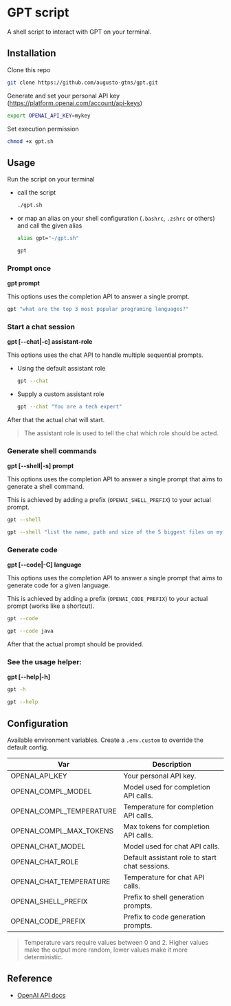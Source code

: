 # GPT script

A shell script to interact with GPT on your terminal.

## Installation

Clone this repo

```bash
git clone https://github.com/augusto-gtns/gpt.git
```

Generate and set your personal API key (https://platform.openai.com/account/api-keys)

```bash
export OPENAI_API_KEY=mykey
```

Set execution permission

```bash
chmod +x gpt.sh
```

## Usage

Run the script on your terminal

- call the script

  ```bash
  ./gpt.sh
  ```

- or map an alias on your shell configuration (`.bashrc`, `.zshrc` or others) and call the given alias

  ```bash
  alias gpt="~/gpt.sh"
  ```

  ```bash
  gpt
  ```

### Prompt once

**gpt prompt**

This options uses the completion API to answer a single prompt.

```bash
gpt "what are the top 3 most popular programing languages?"
```

### Start a chat session

**gpt [--chat|-c] assistant-role**

This options uses the chat API to handle multiple sequential prompts.

- Using the default assistant role

  ```bash
  gpt --chat
  ```

- Supply a custom assistant role

  ```bash
  gpt --chat "You are a tech expert"
  ```

After that the actual chat will start.

> The assistant role is used to tell the chat which role should be acted. 

### Generate shell commands

**gpt [--shell|-s] prompt**

This options uses the completion API to answer a single prompt that aims to generate a shell command.

This is achieved by adding a prefix (`OPENAI_SHELL_PREFIX`) to your actual prompt.

```bash
gpt --shell
```

```bash
gpt --shell "list the name, path and size of the 5 biggest files on my whole computer"
```

### Generate code

**gpt [--code|-C] language**

This options uses the completion API to answer a single prompt that aims to generate code for a given language.

This is achieved by adding a prefix (`OPENAI_CODE_PREFIX`) to your actual prompt (works like a shortcut).

```bash
gpt --code
```

```bash
gpt --code java
```

After that the actual prompt should be provided. 

### See the usage helper:

**gpt [--help|-h]**

```bash
gpt -h
```

```bash
gpt --help
```

## Configuration

Available environment variables. Create a `.env.custom` to override the default config.

| Var                      | Description                                    |
|--------------------------|------------------------------------------------|
| OPENAI_API_KEY           | Your personal API key.                         |
| OPENAI_COMPL_MODEL       | Model used for completion API calls.           |
| OPENAI_COMPL_TEMPERATURE | Temperature for completion API calls.          |
| OPENAI_COMPL_MAX_TOKENS  | Max tokens for completion API calls.           |
| OPENAI_CHAT_MODEL        | Model used for chat API calls.                 |
| OPENAI_CHAT_ROLE         | Default assistant role to start chat sessions. |
| OPENAI_CHAT_TEMPERATURE  | Temperature for chat API calls.                |
| OPENAI_SHELL_PREFIX      | Prefix to shell generation prompts.            |
| OPENAI_CODE_PREFIX       | Prefix to code generation prompts.             |

> Temperature vars require values between 0 and 2. Higher values make the output more random, lower values make it more  deterministic.

## Reference

- [OpenAI API docs](https://platform.openai.com/docs/api-reference)
